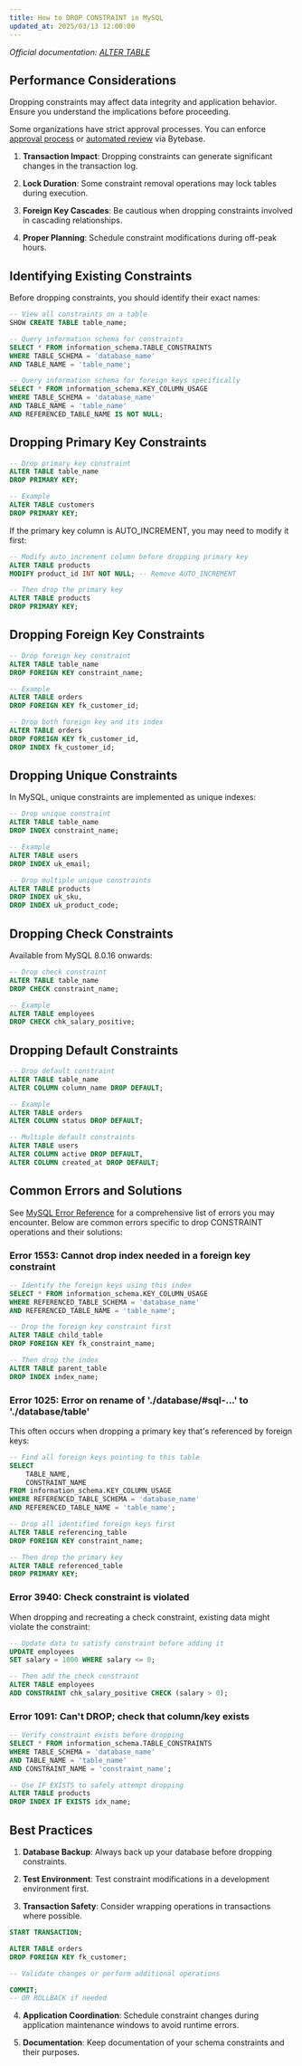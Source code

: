 ```yaml
---
title: How to DROP CONSTRAINT in MySQL
updated_at: 2025/03/13 12:00:00
---
```


_Official documentation: [ALTER TABLE](https://dev.mysql.com/doc/refman/8.0/en/alter-table.html)_

## Performance Considerations

<HintBlock type="info">

Dropping constraints may affect data integrity and application behavior. Ensure you understand the implications before proceeding.

Some organizations have strict approval processes. You can enforce [approval process](/docs/administration/custom-approval/) or [automated review](/docs/sql-review/review-rules/#column) via Bytebase.

</HintBlock>

1. **Transaction Impact**: Dropping constraints can generate significant changes in the transaction log.

2. **Lock Duration**: Some constraint removal operations may lock tables during execution.

3. **Foreign Key Cascades**: Be cautious when dropping constraints involved in cascading relationships.

4. **Proper Planning**: Schedule constraint modifications during off-peak hours.

## Identifying Existing Constraints

Before dropping constraints, you should identify their exact names:

```sql
-- View all constraints on a table
SHOW CREATE TABLE table_name;

-- Query information schema for constraints
SELECT * FROM information_schema.TABLE_CONSTRAINTS
WHERE TABLE_SCHEMA = 'database_name'
AND TABLE_NAME = 'table_name';

-- Query information schema for foreign keys specifically
SELECT * FROM information_schema.KEY_COLUMN_USAGE
WHERE TABLE_SCHEMA = 'database_name'
AND TABLE_NAME = 'table_name'
AND REFERENCED_TABLE_NAME IS NOT NULL;
```

## Dropping Primary Key Constraints

```sql
-- Drop primary key constraint
ALTER TABLE table_name
DROP PRIMARY KEY;

-- Example
ALTER TABLE customers
DROP PRIMARY KEY;
```

If the primary key column is AUTO_INCREMENT, you may need to modify it first:

```sql
-- Modify auto_increment column before dropping primary key
ALTER TABLE products
MODIFY product_id INT NOT NULL; -- Remove AUTO_INCREMENT

-- Then drop the primary key
ALTER TABLE products
DROP PRIMARY KEY;
```

## Dropping Foreign Key Constraints

```sql
-- Drop foreign key constraint
ALTER TABLE table_name
DROP FOREIGN KEY constraint_name;

-- Example
ALTER TABLE orders
DROP FOREIGN KEY fk_customer_id;

-- Drop both foreign key and its index
ALTER TABLE orders
DROP FOREIGN KEY fk_customer_id,
DROP INDEX fk_customer_id;
```

## Dropping Unique Constraints

In MySQL, unique constraints are implemented as unique indexes:

```sql
-- Drop unique constraint
ALTER TABLE table_name
DROP INDEX constraint_name;

-- Example
ALTER TABLE users
DROP INDEX uk_email;

-- Drop multiple unique constraints
ALTER TABLE products
DROP INDEX uk_sku,
DROP INDEX uk_product_code;
```

## Dropping Check Constraints

Available from MySQL 8.0.16 onwards:

```sql
-- Drop check constraint
ALTER TABLE table_name
DROP CHECK constraint_name;

-- Example
ALTER TABLE employees
DROP CHECK chk_salary_positive;
```

## Dropping Default Constraints

```sql
-- Drop default constraint
ALTER TABLE table_name
ALTER COLUMN column_name DROP DEFAULT;

-- Example
ALTER TABLE orders
ALTER COLUMN status DROP DEFAULT;

-- Multiple default constraints
ALTER TABLE users
ALTER COLUMN active DROP DEFAULT,
ALTER COLUMN created_at DROP DEFAULT;
```

## Common Errors and Solutions

See [MySQL Error Reference](/reference/mysql/error/overview/) for a comprehensive list of errors you may encounter. Below are common errors specific to drop CONSTRAINT operations and their solutions:

### Error 1553: Cannot drop index needed in a foreign key constraint

```sql
-- Identify the foreign keys using this index
SELECT * FROM information_schema.KEY_COLUMN_USAGE
WHERE REFERENCED_TABLE_SCHEMA = 'database_name'
AND REFERENCED_TABLE_NAME = 'table_name';

-- Drop the foreign key constraint first
ALTER TABLE child_table
DROP FOREIGN KEY fk_constraint_name;

-- Then drop the index
ALTER TABLE parent_table
DROP INDEX index_name;
```

### Error 1025: Error on rename of './database/#sql-...' to './database/table'

This often occurs when dropping a primary key that's referenced by foreign keys:

```sql
-- Find all foreign keys pointing to this table
SELECT
    TABLE_NAME,
    CONSTRAINT_NAME
FROM information_schema.KEY_COLUMN_USAGE
WHERE REFERENCED_TABLE_SCHEMA = 'database_name'
AND REFERENCED_TABLE_NAME = 'table_name';

-- Drop all identified foreign keys first
ALTER TABLE referencing_table
DROP FOREIGN KEY constraint_name;

-- Then drop the primary key
ALTER TABLE referenced_table
DROP PRIMARY KEY;
```

### Error 3940: Check constraint is violated

When dropping and recreating a check constraint, existing data might violate the constraint:

```sql
-- Update data to satisfy constraint before adding it
UPDATE employees
SET salary = 1000 WHERE salary <= 0;

-- Then add the check constraint
ALTER TABLE employees
ADD CONSTRAINT chk_salary_positive CHECK (salary > 0);
```

### Error 1091: Can't DROP; check that column/key exists

```sql
-- Verify constraint exists before dropping
SELECT * FROM information_schema.TABLE_CONSTRAINTS
WHERE TABLE_SCHEMA = 'database_name'
AND TABLE_NAME = 'table_name'
AND CONSTRAINT_NAME = 'constraint_name';

-- Use IF EXISTS to safely attempt dropping
ALTER TABLE products
DROP INDEX IF EXISTS idx_name;
```

## Best Practices

1. **Database Backup**: Always back up your database before dropping constraints.

2. **Test Environment**: Test constraint modifications in a development environment first.

3. **Transaction Safety**: Consider wrapping operations in transactions where possible.

```sql
START TRANSACTION;

ALTER TABLE orders
DROP FOREIGN KEY fk_customer;

-- Validate changes or perform additional operations

COMMIT;
-- OR ROLLBACK if needed
```

4. **Application Coordination**: Schedule constraint changes during application maintenance windows to avoid runtime errors.

5. **Documentation**: Keep documentation of your schema constraints and their purposes.
